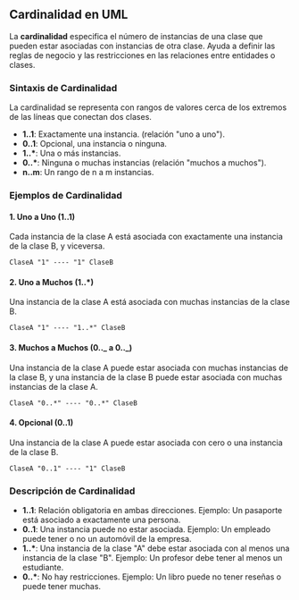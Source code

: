 ## Cardinalidad en UML

La **cardinalidad** especifica el número de instancias de una clase que pueden estar asociadas con instancias de otra clase. Ayuda a definir las reglas de negocio y las restricciones en las relaciones entre entidades o clases.

### Sintaxis de Cardinalidad

La cardinalidad se representa con rangos de valores cerca de los extremos de las líneas que conectan dos clases.

- **1..1**: Exactamente una instancia. (relación "uno a uno").
- **0..1**: Opcional, una instancia o ninguna.
- **1..\***: Una o más instancias.
- **0..\***: Ninguna o muchas instancias (relación "muchos a muchos").
- **n..m**: Un rango de n a m instancias.

### Ejemplos de Cardinalidad

#### 1. Uno a Uno (1..1)

Cada instancia de la clase A está asociada con exactamente una instancia de la clase B, y viceversa.

```uml
ClaseA "1" ---- "1" ClaseB
```

#### 2. Uno a Muchos (1..\*)

Una instancia de la clase A está asociada con muchas instancias de la clase B.

```uml
ClaseA "1" ---- "1..*" ClaseB
```

#### 3. Muchos a Muchos (0.._ a 0.._)

Una instancia de la clase A puede estar asociada con muchas instancias de la clase B, y una instancia de la clase B puede estar asociada con muchas instancias de la clase A.

```uml
ClaseA "0..*" ---- "0..*" ClaseB
```

#### 4. Opcional (0..1)

Una instancia de la clase A puede estar asociada con cero o una instancia de la clase B.

```uml
ClaseA "0..1" ---- "1" ClaseB
```

### Descripción de Cardinalidad

- **1..1**: Relación obligatoria en ambas direcciones. Ejemplo: Un pasaporte está asociado a exactamente una persona.
- **0..1**: Una instancia puede no estar asociada. Ejemplo: Un empleado puede tener o no un automóvil de la empresa.
- **1..\***: Una instancia de la clase "A" debe estar asociada con al menos una instancia de la clase "B". Ejemplo: Un profesor debe tener al menos un estudiante.
- **0..\***: No hay restricciones. Ejemplo: Un libro puede no tener reseñas o puede tener muchas.
